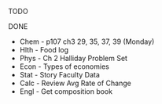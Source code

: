 TODO

DONE
- Chem - p107 ch3 29, 35, 37, 39 (Monday)
- Hlth - Food log
- Phys - Ch 2 Halliday Problem Set
- Econ - Types of economies
- Stat - Story Faculty Data
- Calc - Review Avg Rate of Change
- Engl - Get composition book
[](.md)
